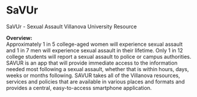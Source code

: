 # SaVUr

SaVUr - Sexual Assault Villanova University Resource

<b>Overview:</b>
<br>
Approximately 1 in 5 college-aged women will experience sexual assault and 1 in 7 men will experience sexual assault in their lifetime. Only 1 in 12 college students will report a sexual assault to police or campus authorities. SAVUR is an app that will provide immediate access to the information needed most following a sexual assault, whether that is within hours, days, weeks or months following. SAVUR takes all of the Villanova resources, services and policies that are available in various places and formats and provides a central, easy-to-access smartphone application.
